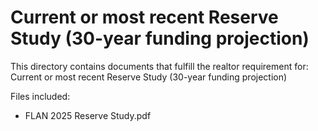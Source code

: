 # Current or most recent Reserve Study (30-year funding projection)

This directory contains documents that fulfill the realtor requirement for:
Current or most recent Reserve Study (30-year funding projection)

Files included:
- FLAN 2025 Reserve Study.pdf
